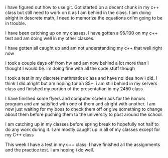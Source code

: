 i have figured out how to use git. Got started on a decent chunk in my c++ class but still need to work on it as I am behind in the class. I am doing alright in descrete math, I need to memorize the equations orI'm going to be in trouble.

I have been catching up on my classes. I have gotten a 95/100 on my c++ test and am doing well in my other classes.

I have gotten all caught up and am not understanding my c++ that well right now

I took a couple days off from hw and am now behind a lot more than I thought I would be. im doing fine with all the code stuff though

I took a test in my discrete mathmatics class and have no idea how i did. I think I did alright but am hoping for an 85+. i am still behind in my servers class and finished my portion of the presentation in my 2450 class

I have finished some flyers and computer screen ads for the honors program and am satisfied with one of them and alright with another. I am now just waiting for my boss to check them off or give something to change about them before pushing them to the university to post around the school.

I am catching up in my classes before spring break to hopefully not half to do any work during it. I am mostly caught up in all of my classes except for my C++ class

This week I have a test in my c++ class. I have finished all the assignments and the practice test. I am hoping i do well. 